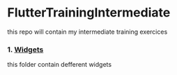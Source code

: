 # FlutterTrainingIntermediate
this repo will contain my intermediate training exercices 

### 1. [Widgets](https://github.com/LenouarMiloud/FlutterTrainingIntermediate/tree/main/Widgets)
  this folder contain defferent widgets 
